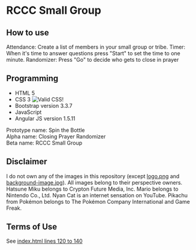 ﻿RCCC Small Group
================
How to use
----------
Attendance: Create a list of members in your small group or tribe.
Timer: When it's time to answer questions press "Start" to set the time to one minute.
Randomizer: Press "Go" to decide who gets to close in prayer

Programming
-----------
* HTML 5
* CSS 3 ![Valid CSS!](https://github.com/maxkung101/spin_the_bottle/blob/master/www/img/vcss.gif)
* Bootstrap version 3.3.7
* JavaScript
* Angular JS version 1.5.11

Prototype name: Spin the Bottle<br>
Alpha name: Closing Prayer Randomizer<br>
Beta name: RCCC Small Group

Disclaimer
----------
I do not own any of the images in this repository (except [logo.png](https://github.com/maxkung101/spin_the_bottle/blob/master/www/img/logo.png) and [background-image.jpg](https://github.com/maxkung101/spin_the_bottle/blob/master/www/img/background-image.jpg)). All images belong to their perspective owners. Hatsune Miku belongs to Crypton Future Media, Inc. Mario belongs to Nintendo Co., Ltd. Nyan Cat is an internet sensation on YouTube. Pikachu from Pokémon belongs to The Pokémon Company International and Game Freak.

Terms of Use
------------
See [index.html lines 120 to 140](https://github.com/maxkung101/spin_the_bottle/blob/master/www/index.html#L120)
